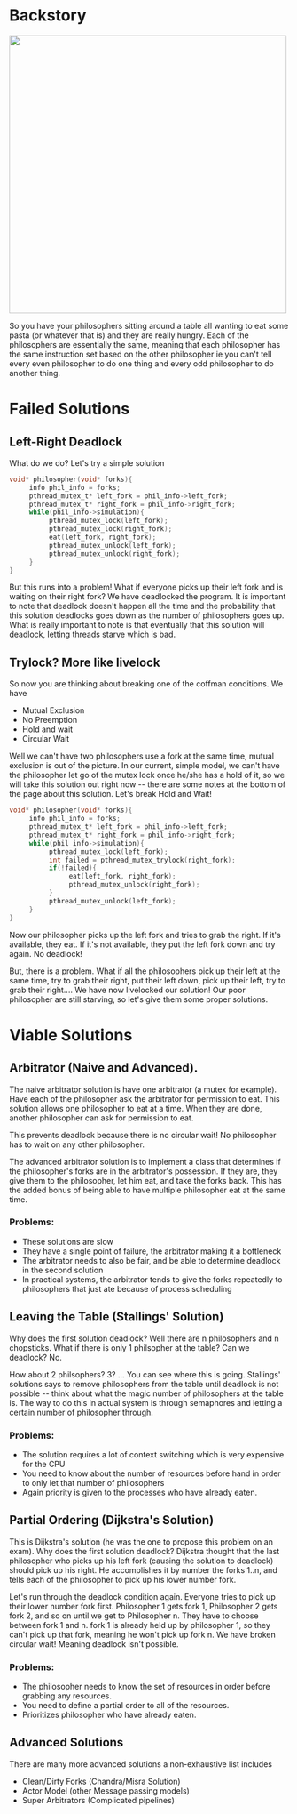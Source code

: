 # Backstory
<img src="https://upload.wikimedia.org/wikipedia/commons/7/7b/An_illustration_of_the_dining_philosophers_problem.png" height="500px" width="500px">

So you have your philosophers sitting around a table all wanting to eat some pasta (or whatever that is) and they are really hungry. Each of the philosophers are essentially the same, meaning that each philosopher has the same instruction set based on the other philosopher ie you can't tell every even philosopher to do one thing and every odd philosopher to do another thing.

# Failed Solutions
## Left-Right Deadlock
What do we do? Let's try a simple solution

````C
void* philosopher(void* forks){
     info phil_info = forks;
     pthread_mutex_t* left_fork = phil_info->left_fork;
     pthread_mutex_t* right_fork = phil_info->right_fork;
     while(phil_info->simulation){
          pthread_mutex_lock(left_fork);
          pthread_mutex_lock(right_fork);
          eat(left_fork, right_fork);
          pthread_mutex_unlock(left_fork);
          pthread_mutex_unlock(right_fork);
     }
}
````

But this runs into a problem! What if everyone picks up their left fork and is waiting on their right fork? We have deadlocked the program. It is important to note that deadlock doesn't happen all the time and the probability that this solution deadlocks goes down as the number of philosophers goes up. What is really important to note is that eventually that this solution will deadlock, letting threads starve which is bad.

## Trylock? More like livelock
So now you are thinking about breaking one of the coffman conditions. We have
- Mutual Exclusion
- No Preemption
- Hold and wait
- Circular Wait

Well we can't have two philosophers use a fork at the same time, mutual exclusion is out of the picture. In our current, simple model, we can't have the philosopher let go of the mutex lock once he/she has a hold of it, so we will take this solution out right now -- there are some notes at the bottom of the page about this solution. Let's break Hold and Wait!
````C
void* philosopher(void* forks){
     info phil_info = forks;
     pthread_mutex_t* left_fork = phil_info->left_fork;
     pthread_mutex_t* right_fork = phil_info->right_fork;
     while(phil_info->simulation){
          pthread_mutex_lock(left_fork);
          int failed = pthread_mutex_trylock(right_fork);
          if(!failed){
               eat(left_fork, right_fork);
               pthread_mutex_unlock(right_fork);
          }
          pthread_mutex_unlock(left_fork);
     }
}
````

Now our philosopher picks up the left fork and tries to grab the right. If it's available, they eat. If it's not available, they put the left fork down and try again. No deadlock!

But, there is a problem. What if all the philosophers pick up their left at the same time, try to grab their right, put their left down, pick up their left, try to grab their right.... We have now livelocked our solution! Our poor philosopher are still starving, so let's give them some proper solutions.

# Viable Solutions

## Arbitrator (Naive and Advanced).

The naive arbitrator solution is have one arbitrator (a mutex for example). Have each of the philosopher ask the arbitrator for permission to eat. This solution allows one philosopher to eat at a time. When they are done, another philosopher can ask for permission to eat.

This prevents deadlock because there is no circular wait! No philosopher has to wait on any other philosopher.

The advanced arbitrator solution is to implement a class that determines if the philosopher's forks are in the arbitrator's possession. If they are, they give them to the philosopher, let him eat, and take the forks back. This has the added bonus of being able to have multiple philosopher eat at the same time.

### Problems:
- These solutions are slow
- They have a single point of failure, the arbitrator making it a bottleneck
- The arbitrator needs to also be fair, and be able to determine deadlock in the second solution
- In practical systems, the arbitrator tends to give the forks repeatedly to philosophers that just ate because of process scheduling

## Leaving the Table (Stallings' Solution)
Why does the first solution deadlock? Well there are n philosophers and n chopsticks. What if there is only 1 philsopher at the table? Can we deadlock? No. 

How about 2 philsophers? 3? ... You can see where this is going. Stallings' solutions says to remove philosophers from the table until deadlock is not possible -- think about what the magic number of philosophers at the table is. The way to do this in actual system is through semaphores and letting a certain number of philosopher through.

### Problems:
- The solution requires a lot of context switching which is very expensive for the CPU
- You need to know about the number of resources before hand in order to only let that number of philosophers
- Again priority is given to the processes who have already eaten.

## Partial Ordering (Dijkstra's Solution)
This is Dijkstra's solution (he was the one to propose this problem on an exam). Why does the first solution deadlock? Dijkstra thought that the last philosopher who picks up his left fork (causing the solution to deadlock) should pick up his right. He accomplishes it by number the forks 1..n, and tells each of the philosopher to pick up his lower number fork.

Let's run through the deadlock condition again. Everyone tries to pick up their lower number fork first. Philosopher 1 gets fork 1, Philosopher 2 gets fork 2, and so on until we get to Philosopher n. They have to choose between fork 1 and n. fork 1 is already held up by philosopher 1, so they can't pick up that fork, meaning he won't pick up fork n. We have broken circular wait! Meaning deadlock isn't possible.

### Problems:
- The philosopher needs to know the set of resources in order before grabbing any resources.
- You need to define a partial order to all of the resources.
- Prioritizes philosopher who have already eaten.

## Advanced Solutions

There are many more advanced solutions a non-exhaustive list includes
- Clean/Dirty Forks (Chandra/Misra Solution)
- Actor Model (other Message passing models)
- Super Arbitrators (Complicated pipelines)

